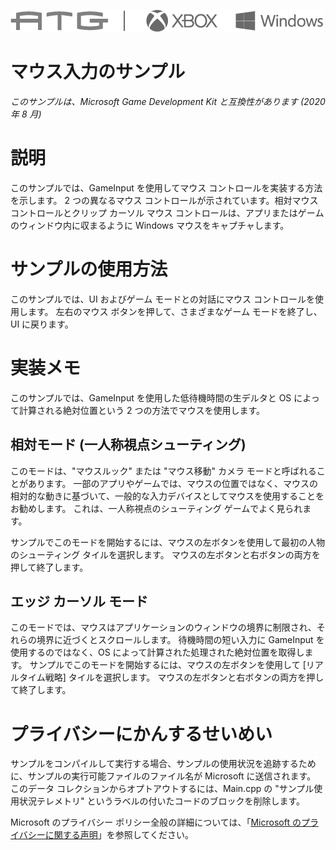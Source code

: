 ![](./media/image1.png)

# マウス入力のサンプル

*このサンプルは、Microsoft Game Development Kit と互換性があります (2020 年 8 月)*

# 説明

このサンプルでは、GameInput を使用してマウス コントロールを実装する方法を示します。 2 つの異なるマウス コントロールが示されています。相対マウス コントロールとクリップ カーソル マウス コントロールは、アプリまたはゲームのウィンドウ内に収まるように Windows マウスをキャプチャします。

# サンプルの使用方法

このサンプルでは、UI およびゲーム モードとの対話にマウス コントロールを使用します。 左右のマウス ボタンを押して、さまざまなゲーム モードを終了し、UI に戻ります。

# 実装メモ

このサンプルでは、GameInput を使用した低待機時間の生デルタと OS によって計算される絶対位置という 2 つの方法でマウスを使用します。

## 相対モード (一人称視点シューティング)

このモードは、"マウスルック" または "マウス移動" カメラ モードと呼ばれることがあります。 一部のアプリやゲームでは、マウスの位置ではなく、マウスの相対的な動きに基づいて、一般的な入力デバイスとしてマウスを使用することをお勧めします。 これは、一人称視点のシューティング ゲームでよく見られます。

サンプルでこのモードを開始するには、マウスの左ボタンを使用して最初の人物のシューティング タイルを選択します。 マウスの左ボタンと右ボタンの両方を押して終了します。

## エッジ カーソル モード

このモードでは、マウスはアプリケーションのウィンドウの境界に制限され、それらの境界に近づくとスクロールします。 待機時間の短い入力に GameInput を使用するのではなく、OS によって計算された処理された絶対位置を取得します。 サンプルでこのモードを開始するには、マウスの左ボタンを使用して [リアルタイム戦略] タイルを選択します。 マウスの左ボタンと右ボタンの両方を押して終了します。

# プライバシーにかんするせいめい

サンプルをコンパイルして実行する場合、サンプルの使用状況を追跡するために、サンプルの実行可能ファイルのファイル名が Microsoft に送信されます。 このデータ コレクションからオプトアウトするには、Main.cpp の "サンプル使用状況テレメトリ" というラベルの付いたコードのブロックを削除します。

Microsoft のプライバシー ポリシー全般の詳細については、「[Microsoft のプライバシーに関する声明](https://privacy.microsoft.com/en-us/privacystatement/)」を参照してください。


